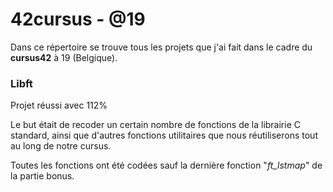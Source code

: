 # 42cursus - @19

Dans ce répertoire se trouve tous les projets que j'ai fait dans le cadre du **cursus42** à 19 (Belgique).

### Libft

Projet réussi avec 112%

Le but était de recoder un certain nombre de fonctions de la librairie C standard, ainsi que d'autres fonctions utilitaires que nous réutiliserons tout au long de notre cursus.

Toutes les fonctions ont été codées sauf la dernière fonction "*ft_lstmap*" de la partie bonus. 

